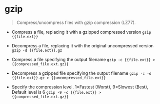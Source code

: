 # gzip
> Compress/uncompress files with gzip compression (LZ77).

- Compress a file, replacing it with a gzipped compressed version
`gzip {{file.ext}}`

- Decompress a file, replacing it with the original uncompressed version
`gzip -d {{file.ext}}.gz`

- Compress a file specifying the output filename
`gzip -c {{file.ext}} > {{compressed_file.ext.gz}}`

- Decompress a gzipped file specifying the output filename
`gzip -c -d {{file.ext}}.gz > {{uncompressed_file.ext}}`

- Specify the compression level. 1=Fastest (Worst), 9=Slowest (Best), Default level is 6
`gzip -9 -c {{file.ext}} > {{compressed_file.ext.gz}}`

